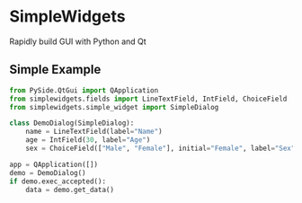 SimpleWidgets
=============

Rapidly build GUI with Python and Qt

## Simple Example

```python
from PySide.QtGui import QApplication
from simplewidgets.fields import LineTextField, IntField, ChoiceField
from simplewidgets.simple_widget import SimpleDialog

class DemoDialog(SimpleDialog):
	name = LineTextField(label="Name")
	age = IntField(30, label="Age")
	sex = ChoiceField(["Male", "Female"], initial="Female", label="Sex")

app = QApplication([])
demo = DemoDialog()
if demo.exec_accepted():
	data = demo.get_data()
```
      


